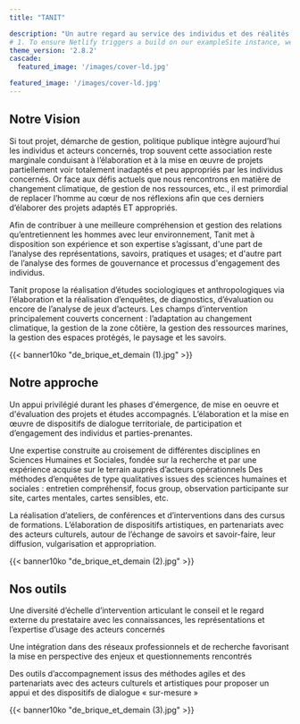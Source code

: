 ```yaml
---
title: "TANIT"

description: "Un autre regard au service des individus et des réalités de terrains."
# 1. To ensure Netlify triggers a build on our exampleSite instance, we need to change a file in the exampleSite directory.
theme_version: '2.8.2'
cascade:
  featured_image: '/images/cover-ld.jpg'

featured_image: '/images/cover-ld.jpg'
---
```


## Notre Vision

Si tout projet, démarche de gestion, politique publique intègre aujourd’hui les individus et acteurs concernés, trop souvent cette association reste marginale conduisant à l’élaboration et à la mise en œuvre de projets partiellement voir totalement inadaptés et peu appropriés par les individus concernés. Or face aux défis actuels que nous rencontrons en matière de changement climatique, de gestion de nos ressources, etc., il est primordial de replacer l’homme au cœur de nos réflexions afin que ces derniers d’élaborer des projets adaptés ET appropriés.

Afin de contribuer à une meilleure compréhension et gestion des relations qu’entretiennent les hommes avec leur environnement, Tanit met à disposition son expérience et son expertise s’agissant, d'une part de l’analyse des représentations, savoirs, pratiques et usages; et d'autre part de l’analyse des formes de gouvernance et processus d'engagement des individus.

Tanit propose la réalisation d’études sociologiques et anthropologiques via l’élaboration et la réalisation d’enquêtes, de diagnostics, d’évaluation ou encore de l’analyse de jeux d’acteurs.
Les champs d’intervention principalement couverts concernent : l’adaptation au changement climatique, la gestion de la zone côtière, la gestion des ressources marines, la gestion des espaces protégés, le paysage et les savoirs.

{{< banner10ko "de_brique_et_demain (1).jpg" >}}

## Notre approche

Un appui privilégié durant les phases d'émergence, de mise en oeuvre et d'évaluation des projets et études accompagnés.
L’élaboration et la mise en œuvre de dispositifs de dialogue territoriale, de participation et d’engagement des individus et parties-prenantes.

Une expertise construite au croisement de différentes disciplines en Sciences Humaines et Sociales, fondée sur la recherche et par une expérience acquise sur le terrain auprès d’acteurs opérationnels
Des méthodes d’enquêtes de type qualitatives issues des sciences humaines et sociales : entretien compréhensif, focus group, observation participante sur site, cartes mentales, cartes sensibles, etc.

La réalisation d’ateliers, de conférences et d’interventions dans des cursus de formations.
L’élaboration de dispositifs artistiques, en partenariats avec des acteurs culturels, autour de l’échange de savoirs et savoir-faire, leur diffusion, vulgarisation et appropriation.

{{< banner10ko "de_brique_et_demain (2).jpg" >}}

## Nos outils

Une diversité d’échelle d’intervention articulant le conseil et le regard externe du prestataire avec les connaissances, les représentations et l’expertise d’usage des acteurs concernés

Une intégration dans des réseaux professionnels et de recherche favorisant la mise en perspective des enjeux et questionnements rencontrés

Des outils d’accompagnement issus des méthodes agiles et des partenariats avec des acteurs culturels et artistiques pour proposer un appui et des dispositifs de dialogue « sur-mesure »

{{< banner10ko "de_brique_et_demain (3).jpg" >}}